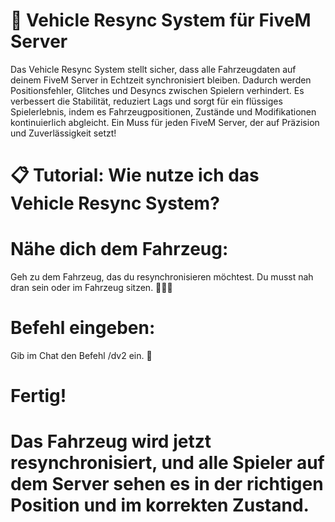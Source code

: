 # 🚗 Vehicle Resync System für FiveM Server

Das Vehicle Resync System stellt sicher, dass alle Fahrzeugdaten auf deinem FiveM Server in Echtzeit synchronisiert bleiben. Dadurch werden Positionsfehler, Glitches und Desyncs zwischen Spielern verhindert. Es verbessert die Stabilität, reduziert Lags und sorgt für ein flüssiges Spielerlebnis, indem es Fahrzeugpositionen, Zustände und Modifikationen kontinuierlich abgleicht. Ein Muss für jeden FiveM Server, der auf Präzision und Zuverlässigkeit setzt!

# 📋 Tutorial: Wie nutze ich das Vehicle Resync System?

# Nähe dich dem Fahrzeug:
Geh zu dem Fahrzeug, das du resynchronisieren möchtest. Du musst nah dran sein oder im Fahrzeug sitzen. 🚶‍♂️🚗

# Befehl eingeben:
Gib im Chat den Befehl /dv2 ein. 💬

# Fertig!
# Das Fahrzeug wird jetzt resynchronisiert, und alle Spieler auf dem Server sehen es in der richtigen Position und im korrekten Zustand.
